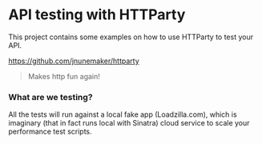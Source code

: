 # API testing with HTTParty

This project contains some examples on how to use HTTParty to test your API.

https://github.com/jnunemaker/httparty
>Makes http fun again!

### What are we testing?

All the tests will run against a local fake app (Loadzilla.com), which is imaginary (that in fact runs local with Sinatra) cloud service to scale your performance test scripts.